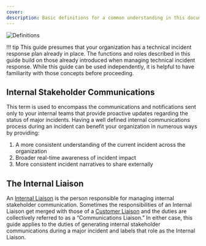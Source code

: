 ```yaml
---
cover:
description: Basic definitions for a common understanding in this document
---
```

![Definitions](../assets/img/headers/SHComms-Definitions.png)

!!! tip
    This guide presumes that your organization has a technical incident response plan already in place. The functions and roles described in this guide build on those already introduced when managing technical incident response. While this guide can be used independently, it is helpful to have familiarity with those concepts before proceeding.

## Internal Stakeholder Communications
This term is used to encompass the communications and notifications sent only to your internal teams that provide proactive updates regarding the status of major incidents. Having a well defined internal communications process during an incident can benefit your organization in numerous ways by providing:
1. A more consistent understanding of the current incident across the organization
1. Broader real-time awareness of incident impact
1. More consistent incident narratives to share externally

## The Internal Liaison
An [Internal Liaison](https://response.pagerduty.com/before/different_roles/#internal-liaison) is the person responsible for managing internal stakeholder communication. Sometimes the responsibilities of an Internal Liaison get merged with those of a [Customer Liaison](https://response.pagerduty.com/before/different_roles/#customer-liaison) and the duties are collectively referred to as a “Communications Liaison.” In either case, this guide applies to the duties of generating internal stakeholder communications during a major incident and labels that role as the Internal Liaison.
